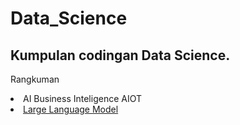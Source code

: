 # Data_Science
<h2>Kumpulan codingan Data Science.</h2>

<a>Rangkuman</a>
<li>
  AI
  Business Inteligence
  AIOT
</li>
<li>
  <a href="Large Language Model/Modul.txt">Large Language Model</a>
</li>
